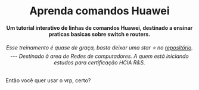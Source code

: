 <div align="center">
<h1>Aprenda comandos Huawei</h1>
<h4>Um tutorial interativo de linhas de comandos Huawei, destinado a ensinar praticas basicas sobre switch e routers.</h3>
<i>Esse treinamento é quase de graça, basta deixar uma star ⭐ no <a href="https://github.com/jadsnet/huawei_cli">repositório</a>.</i>
  ---
<i>Destinado à area de Redes de computadores. A quem está iniciando estudos para certificação HCIA R&S.</i>
</div>
<br>

Então você quer usar o vrp, certo?
